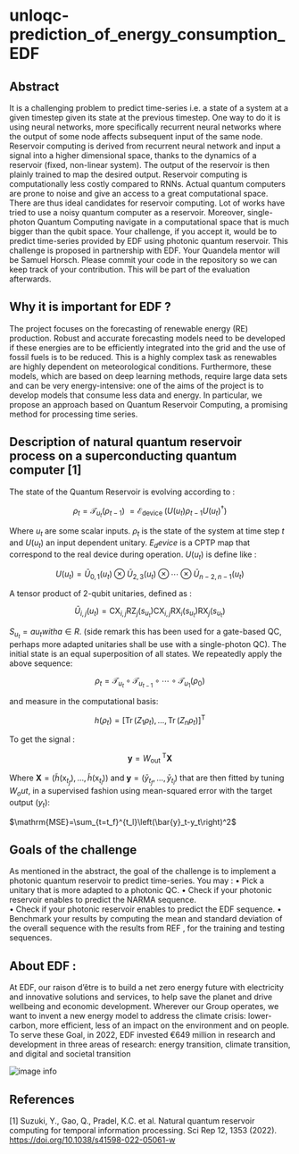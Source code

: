 # unloqc-prediction_of_energy_consumption_EDF
## Abstract 
It is a challenging problem to predict time-series i.e. a state of a system at a given timestep given its state at the previous timestep. One way to do it is using neural networks, more specifically recurrent neural networks where the output of some node affects subsequent input of the same node.
Reservoir computing is derived from recurrent neural network and input a signal into a higher dimensional space, thanks to the dynamics of a reservoir (fixed, non-linear system). The output of the reservoir is then plainly trained to map the desired output. Reservoir computing is computationally less costly compared to RNNs.
Actual quantum computers are prone to noise and give an access to a great computational space. There are thus ideal candidates for reservoir computing. Lot of works have tried to use a noisy quantum computer as a reservoir. 
Moreover, single-photon Quantum Computing navigate in a computational space that is much bigger than the qubit space. Your challenge, if you accept it, would be to predict time-series provided by EDF using photonic quantum reservoir.
This challenge is proposed in partnership with EDF. Your Quandela mentor will be Samuel Horsch. Please commit your code in the repository so we can keep track of your contribution. This will be part of the evaluation afterwards.

## Why it is important for EDF ?

The project focuses on the forecasting of renewable energy (RE) production. Robust and accurate forecasting models need to be developed if these energies are to be efficiently integrated into the grid and the use of fossil fuels is to be reduced. This is a highly complex task as renewables are highly dependent on meteorological conditions. 
Furthermore, these models, which are based on deep learning methods, require large data sets and can be very energy-intensive: one of the aims of the project is to develop models that consume less data and energy. In particular, we propose an approach based on Quantum Reservoir Computing, a promising method for processing time series.


## Description of natural quantum reservoir process on a superconducting quantum computer [1]

The state of the Quantum Reservoir is evolving according to :

$$\rho_t =\mathscr{T}_{u_t}\left(\rho_{t-1}\right) \ =\mathscr{E}_{\text {device }}\left(U\left(u_t\right) \rho_{t-1} U\left(u_t\right)^{\dagger}\right)$$

Where $u_t$ are some scalar inputs. $\rho_t$ is the state of the system at time step $t$ and $U(u_t)$ an input dependent unitary. $E_device$ is a CPTP map that correspond to the real device during operation. $U(u_t)$ is define like :

$$U\left(u_t\right)=\bar{U}_{0,1}\left(u_t\right) \otimes \bar{U}_{2,3}\left(u_t\right) \otimes \cdots \otimes \bar{U}_{n-2, n-1}\left(u_t\right)$$

A tensor product of 2-qubit unitaries, defined as :

$$\bar{U}_{i, j}\left(u_t\right)=\mathrm{CX}_{i, j} \mathrm{RZ}_j\left(s_{u_t}\right) \mathrm{CX}_{i, j} \mathrm{RX}_i\left(s_{u_t}\right) \mathrm{RX}_j\left(s_{u_t}\right)$$

$S_u_t = a u_t with a \in R$. (side remark this has been used for a gate-based QC, perhaps more adapted unitaries shall be use with a single-photon QC). The initial state is an equal superposition of all states. We repeatedly apply the above sequence: 

$$\rho_t=\mathscr{T}_{u_t} \circ \mathscr{T}_{u_{t-1}} \circ \cdots \circ \mathscr{T}_{u_1}\left(\rho_0\right)$$

and measure in the computational basis: 

$$h\left(\rho_t\right)=\left[\operatorname{Tr}\left(Z_1 \rho_t\right), \ldots, \operatorname{Tr}\left(Z_n \rho_t\right)\right]^{\mathrm{T}}$$

To get the signal : 

$$\mathbf{y}=W_{\text {out }}^{\mathrm{T}} \mathbf{X}$$

Where $\mathbf{X}=\left(\tilde{h}\left(\mathrm{x}_{t_f}\right), \ldots, \tilde{h}\left(\mathrm{x}_{t_l}\right)\right)$ and $\mathbf{y}=\left(\bar{y}_{t_f}, \ldots, \bar{y}_{t_l}\right)$ that are then fitted by tuning $W_out$, in a supervised fashion using mean-squared error with the target output ($y_t$): 

$\mathrm{MSE}=\sum_{t=t_f}^{t_l}\left(\bar{y}_t-y_t\right)^2$

## Goals of the challenge
As mentioned in the abstract, the goal of the challenge is to implement a photonic quantum reservoir to predict time-series. You may :
•	Pick a unitary that is more adapted to a photonic QC. 
•	Check if your photonic reservoir enables to predict the NARMA sequence.  
•	Check if your photonic reservoir enables to predict the EDF sequence.
•	Benchmark your results by computing the mean and standard deviation of the overall sequence with the results from REF  , for the training and testing sequences.

## About EDF :
At EDF, our raison d’être is to build a net zero energy future with electricity and innovative solutions and services, to help save the planet and drive wellbeing and economic development. Wherever our Group operates, we want to invent a new energy model to address the climate crisis: lower-carbon, more efficient, less of an impact on the environment and on people.
To serve these Goal, in 2022, EDF invested €649 million in research and development in three areas of research: energy transition, climate transition, and digital and societal transition

![image info](./Images/logo_EDF.png)


## References

[1] Suzuki, Y., Gao, Q., Pradel, K.C. et al. Natural quantum reservoir computing for temporal information processing. Sci Rep 12, 1353 (2022). https://doi.org/10.1038/s41598-022-05061-w





